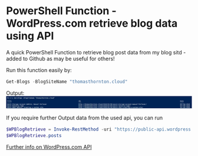 # PowerShell Function - WordPress.com retrieve blog data using API

A quick PowerShell Function to retrieve blog post data from my blog sitd - added to Github as may be useful for others!

Run this function easily by:

```powershell
Get-Blogs -BlogSiteName "thomasthornton.cloud"
```
Output:
![alt text](https://github.com/thomast1906/PowerShellFunction-WordPressBlogPosts/blob/master/Images/Output-Example.jpg)

If you require further Output data from the used api, you can run 
```powershell
$WPBlogRetrieve = Invoke-RestMethod -uri "https://public-api.wordpress.com/rest/v1/sites/$BlogSiteName/posts/?number=100"
$WPBlogRetrieve.posts
```

[Further info on WordPress.com API](https://developer.wordpress.com/docs/api/)